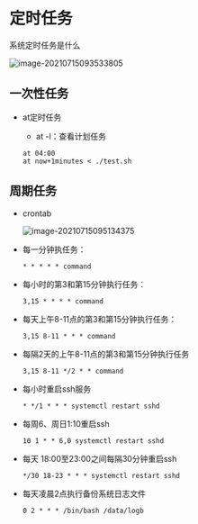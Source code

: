 # 定时任务

系统定时任务是什么

![image-20210715093533805](C:\Users\13729\AppData\Roaming\Typora\typora-user-images\image-20210715093533805.png)

## 一次性任务

- at定时任务

  - at -l：查看计划任务

  ```shell 
  at 04:00
  at now+1minutes < ./test.sh
  ```

## 周期任务

- crontab

  ![image-20210715095134375](C:\Users\13729\AppData\Roaming\Typora\typora-user-images\image-20210715095134375.png)

- 每一分钟执任务：

  ```shell
  * * * * * command
  ```

- 每小时的第3和第15分钟执行任务：

  ```shell
  3,15 * * * * command
  ```

- 每天上午8-11点的第3和第15分钟执行任务：

  ```shell
  3,15 8-11 * * * command
  ```

- 每隔2天的上午8-11点的第3和第15分钟执行任务

  ```shell
  3,15 8-11 */2 * * command
  ```

- 每小时重启ssh服务

  ```shell
  * */1 * * * systemctl restart sshd
  ```

- 每周6、周日1:10重启ssh

  ```shell
  10 1 * * 6,0 systemctl restart sshd
  ```

  

- 每天 18:00至23:00之间每隔30分钟重启ssh

  ```shell
  */30 18-23 * * * systemctl restart sshd
  ```

  

- 每天凌晨2点执行备份系统日志文件

  ```shell
  0 2 * * * /bin/bash /data/logb
  ```

  

